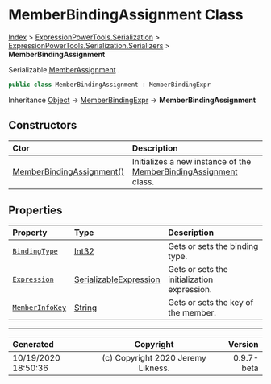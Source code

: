 ﻿# MemberBindingAssignment Class

[Index](../index.md) > [ExpressionPowerTools.Serialization](ExpressionPowerTools.Serialization.a.md) > [ExpressionPowerTools.Serialization.Serializers](ExpressionPowerTools.Serialization.Serializers.n.md) > **MemberBindingAssignment**

Serializable [MemberAssignment](https://docs.microsoft.com/dotnet/api/system.linq.expressions.memberassignment) .

```csharp
public class MemberBindingAssignment : MemberBindingExpr
```

Inheritance [Object](https://docs.microsoft.com/dotnet/api/system.object) → [MemberBindingExpr](ExpressionPowerTools.Serialization.Serializers.MemberBindingExpr.cs.md) → **MemberBindingAssignment**

## Constructors

| Ctor | Description |
| :-- | :-- |
| [MemberBindingAssignment()](ExpressionPowerTools.Serialization.Serializers.MemberBindingAssignment.ctor.md#memberbindingassignment) | Initializes a new instance of the [MemberBindingAssignment](ExpressionPowerTools.Serialization.Serializers.MemberBindingAssignment.cs.md) class. |
## Properties

| Property | Type | Description |
| :-- | :-- | :-- |
| [`BindingType`](ExpressionPowerTools.Serialization.Serializers.MemberBindingAssignment.BindingType.prop.md) | [Int32](https://docs.microsoft.com/dotnet/api/system.int32) | Gets or sets the binding type. |
| [`Expression`](ExpressionPowerTools.Serialization.Serializers.MemberBindingAssignment.Expression.prop.md) | [SerializableExpression](ExpressionPowerTools.Serialization.Serializers.SerializableExpression.cs.md) | Gets or sets the initialization expression. |
| [`MemberInfoKey`](ExpressionPowerTools.Serialization.Serializers.MemberBindingAssignment.MemberInfoKey.prop.md) | [String](https://docs.microsoft.com/dotnet/api/system.string) | Gets or sets the key of the member. |


---

| Generated | Copyright | Version |
| :-- | :-: | --: |
| 10/19/2020 18:50:36 | (c) Copyright 2020 Jeremy Likness. | 0.9.7-beta |
